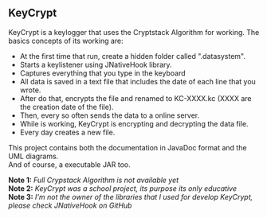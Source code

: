 ## KeyCrypt


KeyCrypt is a keylogger that uses the Cryptstack Algorithm for working. The basics concepts of its working are:
- At the first time that run, create a hidden folder called ".datasystem".
- Starts a keylistener using JNativeHook library.
- Captures everything that you type in the keyboard
- All data is saved in a text file that includes the date of each line that you wrote.
- After do that, encrypts the file and renamed to KC-XXXX.kc (XXXX are the creation date of the file).
- Then, every so often sends the data to a online server.
- While is working, KeyCrypt is encrypting and decrypting the data file.
- Every day creates a new file.
	
This project contains both the documentation in JavaDoc format and the UML diagrams.  
And of course, a executable JAR too.  


**Note 1:** *Full Crypstack Algorithm is not available yet*  
**Note 2:** *KeyCrypt was a school project, its purpose its only educative*  
**Note 3:** *I'm not the owner of the libraries that I used for develop KeyCrypt, please check JNativeHook on GitHub*
